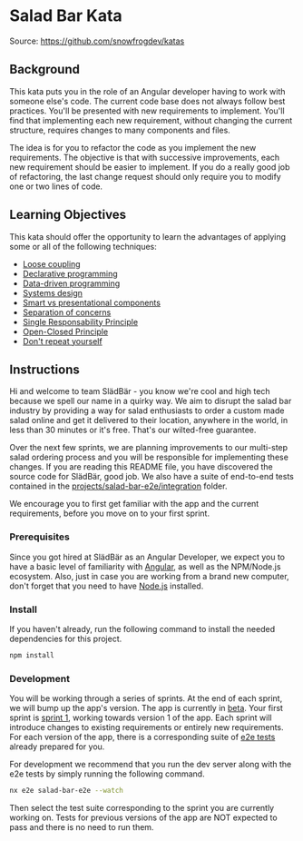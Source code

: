 # Salad Bar Kata

Source: https://github.com/snowfrogdev/katas

## Background

This kata puts you in the role of an Angular developer having to work with someone else's code. The current code base does not always follow best practices. You'll be presented with new requirements to implement. You'll find that implementing each new requirement, without changing the current structure, requires changes to many components and files.

The idea is for you to refactor the code as you implement the new requirements. The objective is that with successive improvements, each new requirement should be easier to implement. If you do a really good job of refactoring, the last change request should only require you to modify one or two lines of code.

## Learning Objectives

This kata should offer the opportunity to learn the advantages of applying some or all of the following techniques:

- [Loose coupling](https://en.wikipedia.org/wiki/Loose_coupling)
- [Declarative programming](https://en.wikipedia.org/wiki/Declarative_programming)
- [Data-driven programming](https://en.wikipedia.org/wiki/Data-driven_programming)
- [Systems design](https://en.wikipedia.org/wiki/Systems_design)
- [Smart vs presentational components](https://blog.angular-university.io/angular-2-smart-components-vs-presentation-components-whats-the-difference-when-to-use-each-and-why/)
- [Separation of concerns](https://en.wikipedia.org/wiki/Separation_of_concerns)
- [Single Responsability Principle](https://en.wikipedia.org/wiki/Single-responsibility_principle)
- [Open-Closed Principle](https://en.wikipedia.org/wiki/Open%E2%80%93closed_principle)
- [Don't repeat yourself](https://en.wikipedia.org/wiki/Don%27t_repeat_yourself)

## Instructions

Hi and welcome to team SlädBär - you know we're cool and high tech because we spell our name in a quirky way. We aim to disrupt the salad bar industry by providing a way for salad enthusiasts to order a custom made salad online and get it delivered to their location, anywhere in the world, in less than 30 minutes or it's free. That's our wilted-free guarantee.

Over the next few sprints, we are planning improvements to our multi-step salad ordering process and you will be responsible for implementing these changes. If you are reading this README file, you have discovered the source code for SlädBär, good job. We also have a suite of end-to-end tests contained in the [projects/salad-bar-e2e/integration](../salad-bar-e2e/integration) folder.

We encourage you to first get familiar with the app and the current requirements, before you move on to your first sprint.

### Prerequisites

Since you got hired at SlädBär as an Angular Developer, we expect you to have a basic level of familiarity with [Angular](https://angular.io/), as well as the NPM/Node.js ecosystem. Also, just in case you are working from a brand new computer, don't forget that you need to have [Node.js](https://nodejs.org/en/) installed.

### Install

If you haven't already, run the following command to install the needed dependencies for this project.

```bash
npm install
```

### Development

You will be working through a series of sprints. At the end of each sprint, we will bump up the app's version. The app is currently in [beta](./sprints/sprint-0-beta.md). Your first sprint is [sprint 1](./sprints1/sprint-1.md), working towards version 1 of the app. Each sprint will introduce changes to existing requirements or entirely new requirements. For each version of the app, there is a corresponding suite of [e2e tests](../salad-bar-e2e/src/integration/version-0-beta.spec.ts) already prepared for you.

For development we recommend that you run the dev server along with the e2e tests by simply running the following command.

```bash
nx e2e salad-bar-e2e --watch
```

Then select the test suite corresponding to the sprint you are currently working on. Tests for previous versions of the app are NOT expected to pass and there is no need to run them.
